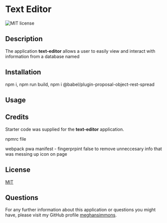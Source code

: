 # Text Editor

![MIT license](https://img.shields.io/badge/license-MIT-blue.svg)

## Description
The application **text-editor** allows a user to easily view and interact with information from a database named 


## Installation
npm i, npm run build, npm i @babel/plugin-proposal-object-rest-spread

## Usage


## Credits
Starter code was supplied for the **text-editor** application. 

npmrc file

webpack pwa manifest - fingerprpint false to remove unneccesary info that was messing up icon on page

## License
[MIT](https://choosealicense.com/licenses/mit/)

## Questions
For any further information about this application or questions you might have, please visit my GitHub profile
[meghansimmons](https://github.com/meghansimmons/text-editor).